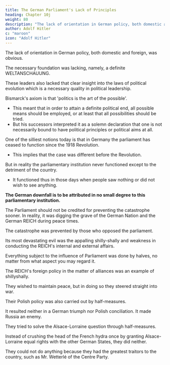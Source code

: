 ```yaml
---
title: The German Parliament's Lack of Principles
heading: Chapter 10j
weight: 80
description: "The lack of orientation in German policy, both domestic and foreign, was obvious."
author: Adolf Hitler
c: "maroon"
icon: "Adolf Hitler"
---
```




The lack of orientation in German policy, both domestic and foreign, was obvious.

<!-- The best thing that could be said about the practice of making compromises is that it seemed outwardly to be in harmony with   -->

The necessary foundation was lacking, namely, a definite WELTANSCHAUUNG. 

These leaders also lacked that clear insight into the laws of political evolution which is a necessary quality in political leadership.

Bismarck's axiom is that 'politics is the art of the possible'. 
- This meant that in order to attain a definite political end, all possible means should be employed, or at least that all possibilities should be tried. 
- But his successors interpreted it as a solemn declaration that one is not necessarily bound to have political principles or political aims at all. 

<!-- But Bismarck was a slightly different man from the Chancellors who followed him. 

This difference allowed Bismarck to apply that formula to the very essence of his policy, while in the mouths of the others it took on an utterly different significance.

When he uttered that phrase Bismarck meant to say that  -->


<!-- The political leaders of the REICH at that time had no far-seeing policy.  -->


<!-- Many people who took a gloomy view of things at that time condemned the lack of ideas and lack of orientation which were evident in directing the policy of the REICH.

They recognized the inner weakness and futility of this policy. But such people played only a secondary role in politics. Those who had the Government of the country in their hands were quite as indifferent to principles of civil wisdom laid down by thinkers like
Houston Stewart Chamberlain as our political leaders now are.

These people are too stupid to think for themselves, and they have too much self-conceit to take from others
the instruction which they need. Oxenstierna (Note 14a) gave expression to a truth
which has lasted since time immemorial, when he said that the world is governed by
only a particle of wisdom. 

Almost every civil servant of councillor rank might naturally be supposed to possess only an atom or so belonging to this particle. But since Germany became a Republic even this modicum is wanting. And that is why they had to promulgate the Law for the Defence of the Republic, which prohibits the holding of such views or expressing them. 

It was fortunate for Oxenstierna that he lived at that time and not in this wise Republic of our time.

Already before the War that institution which should have represented the strength of the Reich--the Parliament, the Reichstag--was widely recognized as its weakest feature. 

Cowardliness and fear of shouldering responsibilities were associated together there in a perfect fashion. -->

One of the silliest notions today is that in Germany the parliament has ceased to function since the 1918 Revolution. 
- This implies that the case was different before the Revolution. 

But in reality the parliamentary institution never functioned except to the detriment of the country.
- It functioned thus in those days when people saw nothing or did not wish to see anything. 

**The German downfall is to be attributed in no small degree to this parliamentary institution.**

The Parliament should not be credited for preventing the catastrophe sooner. In reality, it was digging the grave of the German Nation and the German REICH during peace times.

The catastrophe was prevented by those who opposed the parliament.

<!-- From the immense mass of  that were due either directly or indirectly to the Parliament I shall select one the most intimately typical of this institution which was the most irresponsible of all time.  -->

Its most devastating evil was the appalling shilly-shally and weakness in conducting the REICH's internal and external affairs. 

<!-- It was attributable in the first place to the action of the Reichstag and was one of the principal causes of the political collapse. -->

Everything subject to the influence of Parliament was done by halves, no matter from what aspect you may regard it.

The REICH's foreign policy in the matter of alliances was an example of shillyshally. 

They wished to maintain peace, but in doing so they steered straight into war.

Their Polish policy was also carried out by half-measures. 

It resulted neither in a German triumph nor Polish conciliation. It made Russia an enemy.

They tried to solve the Alsace-Lorraine question through half-measures.

Instead of crushing the head of the French hydra once by granting Alsace-Lorraine equal rights with the other German States, they did neither.

They could not do anything because they had the greatest traitors to the country, such as Mr. Wetterlé of the Centre Party.



